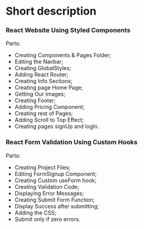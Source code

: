 # Short description

### React Website Using Styled Components

Parts:

- Creating Components & Pages Folder;
- Editing the Navbar;
- Creating GlobalStyles;
- Adding React Router;
- Creating Info Sections;
- Creating page Home Page;
- Getting Our Images;
- Creating Footer;
- Adding Pricing Component;
- Creating rest of Pages;
- Adding Scroll to Top Effect;
- Creating pages signUp and logIn.


### React Form Validation Using Custom Hooks 

Parts:

- Creating Project Files;
- Editing FormSignup Component;
- Creating Custom useForm hook;
- Creating Validation Code;
- Displaying Error Messages;
- Creating Submit Form Function;
- Display Success after submitting;
- Adding the CSS;
- Submit only if zero errors.
